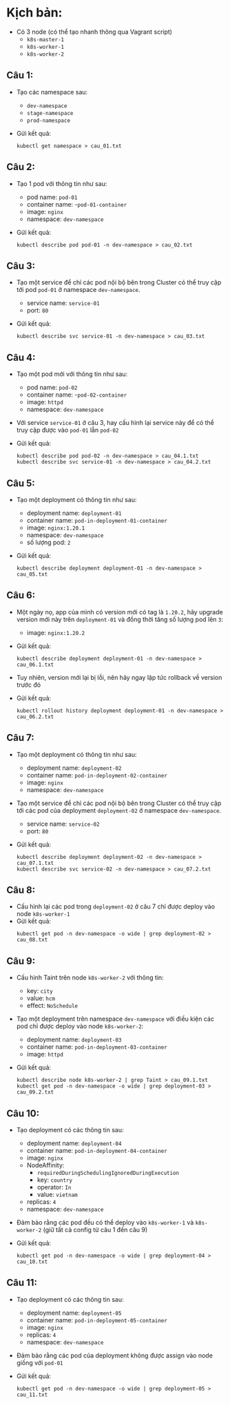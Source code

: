 # Kịch bản:

- Có 3 node (có thể tạo nhanh thông qua Vagrant script)
  - `k8s-master-1`
  - `k8s-worker-1`
  - `k8s-worker-2`

## Câu 1:

- Tạo các namespace sau:

  - `dev-namespace`
  - `stage-namespace`
  - `prod-namespace`

- Gửi kết quả:
  ```
  kubectl get namespace > cau_01.txt
  ```

## Câu 2:

- Tạo 1 pod với thông tin như sau:

  - pod name: `pod-01`
  - container name: -`pod-01-container`
  - image: `nginx`
  - namespace: `dev-namespace`

- Gửi kết quả:
  ```
  kubectl describe pod pod-01 -n dev-namespace > cau_02.txt
  ```

## Câu 3:

- Tạo một service để chỉ các pod nội bộ bên trong Cluster có thể truy cập tới pod `pod-01` ở namespace `dev-namespace`.

  - service name: `service-01`
  - port: `80`

- Gửi kết quả:
  ```
  kubectl describe svc service-01 -n dev-namespace > cau_03.txt
  ```

## Câu 4:

- Tạo một pod mới với thông tin như sau:
  - pod name: `pod-02`
  - container name: -`pod-02-container`
  - image: `httpd`
  - namespace: `dev-namespace`
- Với service `service-01` ở câu 3, hay cấu hình lại service này để có thể truy cập được vào `pod-01` lẫn `pod-02`

- Gửi kết quả:
  ```
  kubectl describe pod pod-02 -n dev-namespace > cau_04.1.txt
  kubectl describe svc service-01 -n dev-namespace > cau_04.2.txt
  ```

## Câu 5:

- Tạo một deployment có thông tin như sau:

  - deployment name: `deployment-01`
  - container name: `pod-in-deployment-01-container`
  - image: `nginx:1.20.1`
  - namespace: `dev-namespace`
  - số lượng pod: `2`

- Gửi kết quả:
  ```
  kubectl describe deployment deployment-01 -n dev-namespace > cau_05.txt
  ```

## Câu 6:

- Một ngày nọ, app của mình có version mới có tag là `1.20.2`, hãy upgrade version mới này trên `deployment-01` và đồng thời tăng số lượng pod lên `3`:

  - image: `nginx:1.20.2`

- Gửi kết quả:
  ```
  kubectl describe deployment deployment-01 -n dev-namespace > cau_06.1.txt
  ```
- Tuy nhiên, version mới lại bị lỗi, nên hãy ngay lập tức rollback về version trước đó
- Gửi kết quả:
  ```
  kubectl rollout history deployment deployment-01 -n dev-namespace > cau_06.2.txt
  ```

## Câu 7:

- Tạo một deployment có thông tin như sau:
  - deployment name: `deployment-02`
  - container name: `pod-in-deployment-02-container`
  - image: `nginx`
  - namespace: `dev-namespace`
- Tạo một service để chỉ các pod nội bộ bên trong Cluster có thể truy cập tới các pod của deployment `deployment-02` ở namespace `dev-namespace`.

  - service name: `service-02`
  - port: `80`

- Gửi kết quả:
  ```
  kubectl describe deployment deployment-02 -n dev-namespace > cau_07.1.txt
  kubectl describe svc service-02 -n dev-namespace > cau_07.2.txt
  ```

## Câu 8:

- Cấu hình lại các pod trong `deployment-02` ở câu 7 chỉ được deploy vào node `k8s-worker-1`
- Gửi kết quả:
  ```
  kubectl get pod -n dev-namespace -o wide | grep deployment-02 > cau_08.txt
  ```

## Câu 9:

- Cấu hình Taint trên node `k8s-worker-2` với thông tin:
  - key: `city`
  - value: `hcm`
  - effect: `NoSchedule`
- Tạo một deployment trên namespace `dev-namespace` với điều kiện các pod chỉ được deploy vào node `k8s-worker-2`:

  - deployment name: `deployment-03`
  - container name: `pod-in-deployment-03-container`
  - image: `httpd`

- Gửi kết quả:
  ```
  kubectl describe node k8s-worker-2 | grep Taint > cau_09.1.txt
  kubectl get pod -n dev-namespace -o wide | grep deployment-03 > cau_09.2.txt
  ```

## Câu 10:

- Tạo deployment có các thông tin sau:
  - deployment name: `deployment-04`
  - container name: `pod-in-deployment-04-container`
  - image: `nginx`
  - NodeAffinity:
    - `requiredDuringSchedulingIgnoredDuringExecution`
    - key: `country`
    - operator: `In`
    - value: `vietnam`
  - replicas: `4`
  - namespace: `dev-namespace`
- Đảm bảo rằng các pod đều có thể deploy vào `k8s-worker-1` và `k8s-worker-2` (giữ tất cả config từ câu 1 đến câu 9)

- Gửi kết quả:
  ```
  kubectl get pod -n dev-namespace -o wide | grep deployment-04 > cau_10.txt
  ```

## Câu 11:

- Tạo deployment có các thông tin sau:
  - deployment name: `deployment-05`
  - container name: `pod-in-deployment-05-container`
  - image: `nginx`
  - replicas: `4`
  - namespace: `dev-namespace`

- Đảm bảo rằng các pod của deployment không được assign vào node giống với `pod-01`

- Gửi kết quả:
  ```
  kubectl get pod -n dev-namespace -o wide | grep deployment-05 > cau_11.txt
  ```